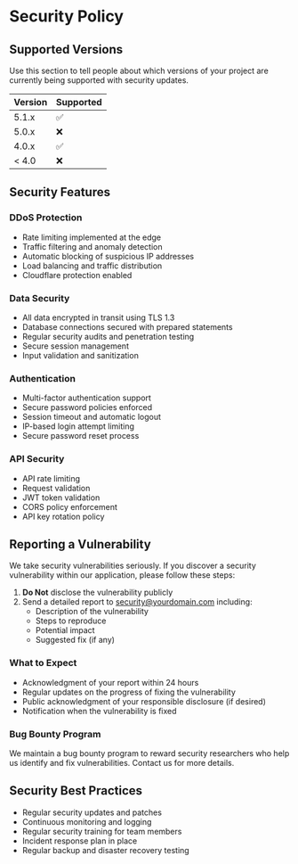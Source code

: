 # Security Policy

## Supported Versions

Use this section to tell people about which versions of your project are currently being supported with security updates.

| Version | Supported          |
| ------- | ------------------ |
| 5.1.x   | :white_check_mark: |
| 5.0.x   | :x:                |
| 4.0.x   | :white_check_mark: |
| < 4.0   | :x:                |

## Security Features

### DDoS Protection
- Rate limiting implemented at the edge
- Traffic filtering and anomaly detection
- Automatic blocking of suspicious IP addresses
- Load balancing and traffic distribution
- Cloudflare protection enabled

### Data Security
- All data encrypted in transit using TLS 1.3
- Database connections secured with prepared statements
- Regular security audits and penetration testing
- Secure session management
- Input validation and sanitization

### Authentication
- Multi-factor authentication support
- Secure password policies enforced
- Session timeout and automatic logout
- IP-based login attempt limiting
- Secure password reset process

### API Security
- API rate limiting
- Request validation
- JWT token validation
- CORS policy enforcement
- API key rotation policy

## Reporting a Vulnerability

We take security vulnerabilities seriously. If you discover a security vulnerability within our application, please follow these steps:

1. **Do Not** disclose the vulnerability publicly
2. Send a detailed report to security@yourdomain.com including:
   - Description of the vulnerability
   - Steps to reproduce
   - Potential impact
   - Suggested fix (if any)

### What to Expect
- Acknowledgment of your report within 24 hours
- Regular updates on the progress of fixing the vulnerability
- Public acknowledgment of your responsible disclosure (if desired)
- Notification when the vulnerability is fixed

### Bug Bounty Program
We maintain a bug bounty program to reward security researchers who help us identify and fix vulnerabilities. Contact us for more details.

## Security Best Practices
- Regular security updates and patches
- Continuous monitoring and logging
- Regular security training for team members
- Incident response plan in place
- Regular backup and disaster recovery testing